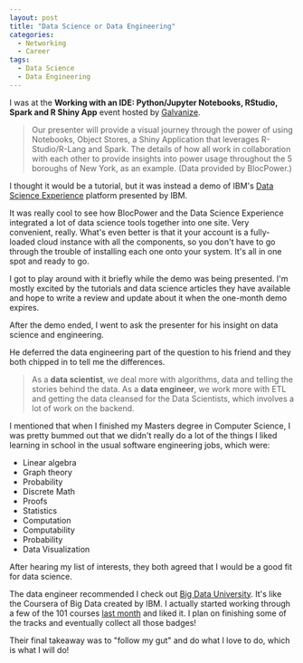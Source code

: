 ```yaml
---
layout: post
title: "Data Science or Data Engineering"
categories:
  - Networking
  - Career
tags:
  - Data Science
  - Data Engineering
---
```


I was at the **Working with an IDE: Python/Jupyter Notebooks, RStudio, Spark and R Shiny App** event hosted by [Galvanize](http://galvanize.com).

> Our presenter will provide a visual journey through the power of using Notebooks, Object Stores, a Shiny Application that leverages R-Studio/R-Lang and Spark. The details of how all work in collaboration with each other to provide insights into power usage throughout the 5 boroughs of New York, as an example. (Data provided by BlocPower.)

I thought it would be a tutorial, but it was instead a demo of IBM's [Data Science Experience](http://datascience.ibm.com) platform presented by IBM.

It was really cool to see how BlocPower and the Data Science Experience integrated a lot of data science tools together into one site. Very convenient, really. What's even better is that it your account is a fully-loaded cloud instance with all the components, so you don't have to go through the trouble of installing each one onto your system. It's all in one spot and ready to go.

I got to play around with it briefly while the demo was being presented. I'm mostly excited by the tutorials and data science articles they have available and hope to write a review and update about it when the one-month demo expires.

After the demo ended, I went to ask the presenter for his insight on data science and engineering.

He deferred the data engineering part of the question to his friend and they both chipped in to tell me the differences.

> As a **data scientist**, we deal more with algorithms, data and telling the stories behind the data. As a **data engineer**, we work more with ETL and getting the data cleansed for the Data Scientists, which involves a lot of work on the backend.

I mentioned that when I finished my Masters degree in Computer Science, I was pretty bummed out that we didn't really do a lot of the things I liked learning in school in the usual software engineering jobs, which were:

- Linear algebra
- Graph theory
- Probability
- Discrete Math
- Proofs
- Statistics
- Computation
- Computability
- Probability
- Data Visualization

After hearing my list of interests, they both agreed that I would be a good fit for data science.

The data engineer recommended I check out [Big Data University](http://bigdatauniversity.com). It's like the Coursera of Big Data created by IBM. I actually started working through a few of the 101 courses [last month](https://danaoira.github.io/learning-for-week-of-1-23/) and liked it. I plan on finishing some of the tracks and eventually collect all those badges!

Their final takeaway was to "follow my gut" and do what I love to do, which is what I will do!